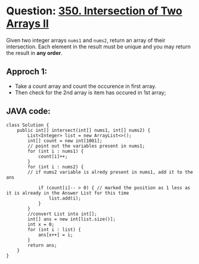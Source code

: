 # Question: [350. Intersection of Two Arrays II](https://leetcode.com/problems/intersection-of-two-arrays-ii/)
  
Given two integer arrays `nums1` and `nums2`, return an array of their intersection. Each element in the result must be unique and you may return the result in **any order**.

## Approch 1: 
* Take a count array and count the occurence in first array.
* Then check for the 2nd array is item has occured in 1st array;
## JAVA code:
  

    class Solution {
        public int[] intersect(int[] nums1, int[] nums2) {
            List<Integer> list = new ArrayList<>();
            int[] count = new int[1001];
            // point out the variables present in nums1;
            for (int i : nums1) {
                count[i]++;
            }
            for (int i : nums2) {
            // if nums2 variable is alredy present in nums1, add it to the ans

                if (count[i]-- > 0) { // marked the position as 1 less as it is already in the Answer List for this time
                    list.add(i);
                }
            }
            //convert List into int[];
            int[] ans = new int[list.size()];
            int x = 0;
            for (int i : list) {
                ans[x++] = i;
            }
            return ans;
        }
    }
